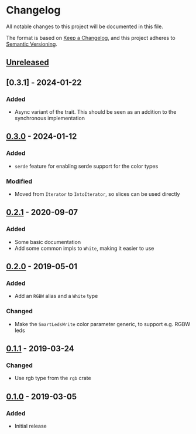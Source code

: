 # Changelog
All notable changes to this project will be documented in this file.

The format is based on [Keep a Changelog](https://keepachangelog.com/en/1.0.0/),
and this project adheres to [Semantic Versioning](https://semver.org/spec/v2.0.0.html).

## [Unreleased]

## [0.3.1] - 2024-01-22
### Added
- Async variant of the trait. This should be seen as an addition to the synchronous implementation

## [0.3.0] - 2024-01-12

### Added
- `serde` feature for enabling serde support for the color types

### Modified
- Moved from `Iterator` to `IntoIterator`, so slices can be used directly

## [0.2.1] - 2020-09-07
### Added
- Some basic documentation
- Add some common impls to `White`, making it easier to use

## [0.2.0] - 2019-05-01
### Added
- Add an `RGBW` alias and a `White` type
### Changed
- Make the `SmartLedsWrite` color parameter generic, to support e.g. RGBW leds

## [0.1.1] - 2019-03-24
### Changed
- Use rgb type from the `rgb` crate

## [0.1.0] - 2019-03-05
### Added
- Initial release


[Unreleased]: https://github.com/smart-leds-rs/smart-leds-trait/compare/v0.3.0...HEAD
[0.3.0]: https://github.com/smart-leds-rs/smart-leds-trait/compare/v0.2.1...v0.3.0
[0.2.1]: https://github.com/smart-leds-rs/smart-leds-trait/compare/v0.2.0...v0.2.1
[0.2.0]: https://github.com/smart-leds-rs/smart-leds-trait/compare/v0.1.1...v0.2.0
[0.1.1]: https://github.com/smart-leds-rs/smart-leds-trait/compare/v0.1.0...v0.1.1
[0.1.0]: https://github.com/smart-leds-rs/smart-leds-trait/releases/tag/v0.1.0
